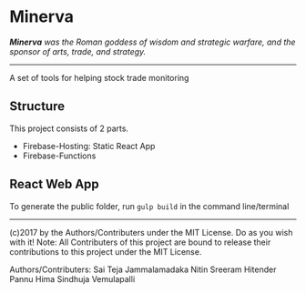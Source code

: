 Minerva
=======
_**Minerva** was the Roman goddess of wisdom and strategic warfare, and the sponsor of arts, trade, and strategy._
_________________________________

A set of tools for helping stock trade monitoring

Structure
---------
This project consists of 2 parts.
* Firebase-Hosting: Static React App
* Firebase-Functions

React Web App
--------------
To generate the public folder, run
```gulp build```
in the command line/terminal

_______________________________________

(c)2017 by the Authors/Contributers under the MIT License. Do as you wish with it!
Note: All Contributers of this project are bound to release their contributions to this project under the MIT License.

Authors/Contributers:
Sai Teja Jammalamadaka
Nitin Sreeram
Hitender Pannu
Hima Sindhuja Vemulapalli